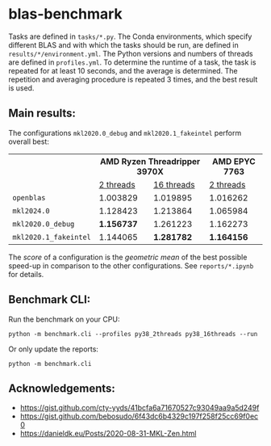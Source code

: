 # blas-benchmark

Tasks are defined in `tasks/*.py`. The Conda environments, which specify different BLAS and with which the tasks should be run, are defined in `results/*/environment.yml`. The Python versions and numbers of threads are defined in `profiles.yml`. To determine the runtime of a task, the task is repeated for at least 10 seconds, and the average is determined. The repetition and averaging procedure is repeated 3 times, and the best result is used.

## Main results:

The configurations <code>mkl2020.0_debug</code> and <code>mkl2020.1_fakeintel</code> perform overall best:

<table>
  <tr>
    <th rowspan="2">&nbsp;</th>
    <th colspan="2">AMD Ryzen Threadripper 3970X</th>
    <th>AMD EPYC 7763</th>
  <tr>
    <td><a href="https://github.com/kostrykin/blas-benchmark/blob/master/reports/py38_2threads/AMD%20Ryzen%20Threadripper%203970X%2032-Core%20Processor.ipynb">2 threads</a></td>
    <td><a href="https://github.com/kostrykin/blas-benchmark/blob/master/reports/py38_16threads/AMD%20Ryzen%20Threadripper%203970X%2032-Core%20Processor.ipynb">16 threads</a></td>
    <td><a href="https://github.com/kostrykin/blas-benchmark/blob/master/reports/py38_2threads/AMD%20EPYC%207763%2064-Core%20Processor.ipynb">2 threads</a></td>
  </tr>
  <tr>
    <td><code>openblas</code></td>
    <td>1.003829</td>
    <td>1.019895</td>
    <td>1.016262</td>
  </tr>
  <tr>
    <td><code>mkl2024.0</code></td>
    <td>1.128423</td>
    <td>1.213864</td>
    <td>1.065984</td>
  </tr>
  <tr>
    <td><code>mkl2020.0_debug</code></td>
    <td><b>1.156737</b></td>
    <td>1.261223</td>
    <td>1.162273</td>
  </tr>
  <tr>
    <td><code>mkl2020.1_fakeintel</code></td>
    <td>1.144065</td>
    <td><b>1.281782</b></td>
    <td><b>1.164156</b></td>
  </tr>
</table>

The *score* of a configuration is the *geometric mean* of the best possible speed-up in comparison to the other configurations. See `reports/*.ipynb` for details.

## Benchmark CLI:

Run the benchmark on your CPU:
```
python -m benchmark.cli --profiles py38_2threads py38_16threads --run
```

Or only update the reports:
```
python -m benchmark.cli
```

## Acknowledgements:
- <https://gist.github.com/cty-yyds/41bcfa6a71670527c93049aa9a5d249f>
- <https://gist.github.com/bebosudo/6f43dc6b4329c197f258f25cc69f0ec0>
- <https://danieldk.eu/Posts/2020-08-31-MKL-Zen.html>
